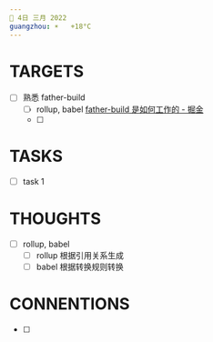 ```yaml
---
📆 4日 三月 2022
guangzhou: ☀️   +18°C
---
```


# TARGETS
- [ ] 熟悉 father-build
	- [ ] rollup, babel [father-build 是如何工作的 - 掘金](https://juejin.cn/post/6955306311751827464)
	- [ ] 

# TASKS
- [ ] task 1

# THOUGHTS
- [ ] rollup, babel
	- [ ] rollup 根据引用关系生成
	- [ ] babel 根据转换规则转换

# CONNENTIONS
- [ ] 